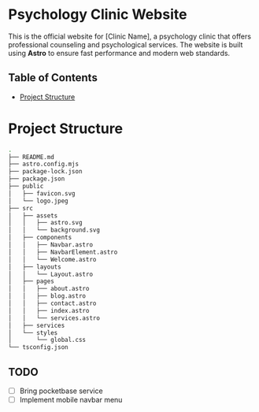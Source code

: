 # Psychology Clinic Website

This is the official website for [Clinic Name], a psychology clinic that offers professional counseling and psychological services. The website is built using **Astro** to ensure fast performance and modern web standards.

## Table of Contents

- [Project Structure](#project-structure)


# Project Structure
```bash
.
├── README.md
├── astro.config.mjs
├── package-lock.json
├── package.json
├── public
│   ├── favicon.svg
│   └── logo.jpeg
├── src
│   ├── assets
│   │   ├── astro.svg
│   │   └── background.svg
│   ├── components
│   │   ├── Navbar.astro
│   │   ├── NavbarElement.astro
│   │   └── Welcome.astro
│   ├── layouts
│   │   └── Layout.astro
│   ├── pages
│   │   ├── about.astro
│   │   ├── blog.astro
│   │   ├── contact.astro
│   │   ├── index.astro
│   │   └── services.astro
│   ├── services
│   └── styles
│       └── global.css
└── tsconfig.json
```

## TODO
- [ ] Bring pocketbase service
- [ ] Implement mobile navbar menu

